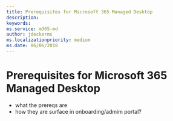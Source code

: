 ```yaml
---
title: Prerequisites for Microsoft 365 Managed Desktop
description:  
keywords: 
ms.service: m365-md
author: jdeckerms
ms.localizationpriority: medium
ms.date: 06/06/2018
---
```


# Prerequisites for Microsoft 365 Managed Desktop

<!--This topic is the target for a "Learn more" link in the Admin Portal (aka.ms/prereq-azure); do not delete.-->

- what the prereqs are
- how they are surface in onboarding/admim portal?